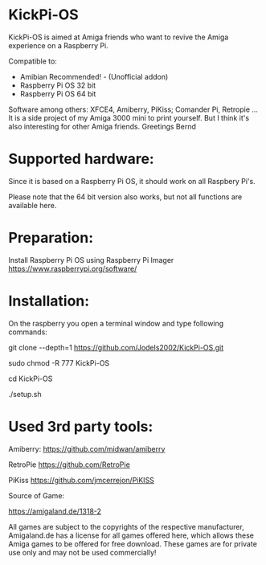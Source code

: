 # KickPi-OS



KickPi-OS is aimed at Amiga friends who want to revive the Amiga experience on a Raspberry Pi.

Compatible to:

- Amibian Recommended! - (Unofficial addon)
- Raspberry Pi OS 32 bit
- Raspberry Pi OS 64 bit

Software among others:
XFCE4, Amiberry, PiKiss; Comander Pi, Retropie ...
It is a side project of my Amiga 3000 mini to print yourself. But I think it's also interesting for other Amiga friends.
Greetings Bernd

# Supported hardware:

Since it is based on a Raspberry Pi OS, it should work on all Raspbery Pi's.

Please note that the 64 bit version also works, but not all functions are available here.

# Preparation:



Install Raspberry Pi OS using Raspberry Pi Imager
https://www.raspberrypi.org/software/



# Installation:
On the raspberry you open a terminal window and type following commands:

git clone --depth=1 https://github.com/Jodels2002/KickPi-OS.git

sudo chmod -R 777 KickPi-OS

cd KickPi-OS

./setup.sh


# Used 3rd party tools:


Amiberry:
https://github.com/midwan/amiberry

RetroPie
https://github.com/RetroPie

PiKiss
https://github.com/jmcerrejon/PiKISS


Source of Game:

https://amigaland.de/1318-2

All games are subject to the copyrights of the respective manufacturer, Amigaland.de has a license for all games offered here, which allows these Amiga games to be offered for free download. These games are for private use only and may not be used commercially! 
